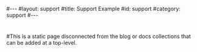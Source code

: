 #---
#layout: support
#title: Support Example
#id: support
#category: support
#---
#
#This is a static page disconnected from the blog or docs collections that can be added at a top-level.
